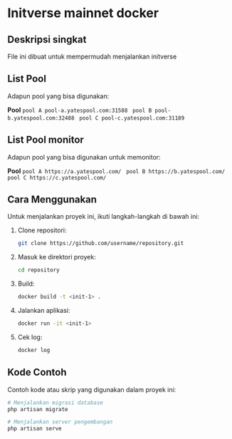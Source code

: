 # Initverse mainnet docker

## Deskripsi singkat

File ini dibuat untuk mempermudah menjalankan initverse

## List Pool

Adapun pool yang bisa digunakan:

**Pool**
    ```pool A
    pool-a.yatespool.com:31588
    ```
    ```pool B
    pool-b.yatespool.com:32488
    ```
    ```pool C
    pool-c.yatespool.com:31189
    ```

## List Pool monitor

Adapun pool yang bisa digunakan untuk memonitor:

**Pool**
    ```pool A
    https://a.yatespool.com/
    ```
    ```pool B
    https://b.yatespool.com/
    ```
    ```pool C
    https://c.yatespool.com/
    ```

## Cara Menggunakan

Untuk menjalankan proyek ini, ikuti langkah-langkah di bawah ini:

1. Clone repositori:
    ```sh
    git clone https://github.com/username/repository.git
    ```

2. Masuk ke direktori proyek:
    ```sh
    cd repository
    ```

3. Build:
    ```sh
    docker build -t <init-1> .
    ```

4. Jalankan aplikasi:
    ```sh
    docker run -it <init-1>
    ```

5.  Cek log:
    ```sh
    docker log
    ```

## Kode Contoh

Contoh kode atau skrip yang digunakan dalam proyek ini:

```sh
# Menjalankan migrasi database
php artisan migrate

# Menjalankan server pengembangan
php artisan serve
